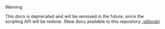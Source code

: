 > [!WARNING]
> This docs is deprecated and will be removed in the future, since the scripting API will be redone. (New docs available to this repository <a href="https://github.com/SR3-MP/.gitbook">.gitbook</a>)
